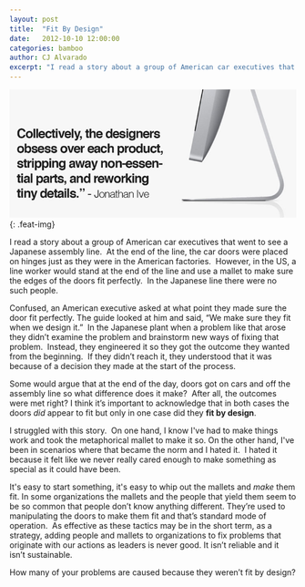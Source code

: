 ```yaml
---
layout: post
title:  "Fit By Design"
date:   2012-10-10 12:00:00
categories: bamboo 
author: CJ Alvarado
excerpt: "I read a story about a group of American car executives that went to see a Japanese assembly line.  At the end of the line, the car doors were placed on hinges just as they were in the American factories."
---
```


![Fit By Design](/images/posts/fit-by-design.jpg){: .feat-img}

I read a story about a group of American car executives that went to see a Japanese assembly line.  At the end of the line, the car doors were placed on hinges just as they were in the American factories.  However, in the US, a line worker would stand at the end of the line and use a mallet to make sure the edges of the doors fit perfectly.  In the Japanese line there were no such people.

Confused, an American executive asked at what point they made sure the door fit perfectly. The guide looked at him and said, “We make sure they fit when we design it.”  In the Japanese plant when a problem like that arose they didn’t examine the problem and brainstorm new ways of fixing that problem.  Instead, they engineered it so they got the outcome they wanted from the beginning.  If they didn’t reach it, they understood that it was because of a decision they made at the start of the process.

Some would argue that at the end of the day, doors got on cars and off the assembly line so what difference does it make?  After all, the outcomes were met right? I think it’s important to acknowledge that in both cases the doors _did_ appear to fit but only in one case did they **fit by design**.

I struggled with this story.  On one hand, I know I've had to make things work and took the metaphorical mallet to make it so. On the other hand, I've been in scenarios where that became the norm and I hated it.  I hated it because it felt like we never really cared enough to make something as special as it could have been.

It's easy to start something, it's easy to whip out the mallets and _make_ them fit. In some organizations the mallets and the people that yield them seem to be so common that people don’t know anything different. They’re used to manipulating the doors to make them fit and that’s standard mode of operation.  As effective as these tactics may be in the short term, as a strategy, adding people and mallets to organizations to fix problems that originate with our actions as leaders is never good. It isn’t reliable and it isn’t sustainable.

How many of your problems are caused because they weren’t fit by design?